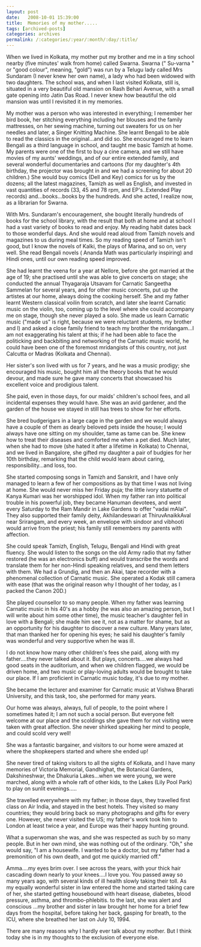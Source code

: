 ```yaml
---
layout: post
date:	2008-10-01 15:39:00
title:  Memories of my mother.....
tags: [archived-posts]
categories: archives
permalink: /:categories/:year/:month/:day/:title/
---
```

When we lived in Kolkata, my mother put my brother and me in a tiny school nearby (five minutes' walk from home) called Swarna. Swarna (" Su-varna " or "good colour", meaning, "gold")  was run by a Telugu lady called Mrs Sundaram (I never knew her own name), a lady who had been widowed with two daughters. The school was, and when I last visited Kolkata, still is, situated in a very beautiful old mansion on Rash Behari Avenue, with a small gate opening into Jatin Das Road. I never knew how beautiful the old mansion was until I revisited it in my memories.

My mother was a person who was interested in everything; I remember her bird book, her stitching everything including her blouses and the family mattresses, on her sewing machine, turning out sweaters for us on her needles and later, a Singer Knitting Machine. She learnt Bengali to be able to read the classics in the original...and did so. She encouraged me to learn Bengali as a third language in school, and taught me basic Tamizh at home. My parents were one of the first to buy a cine camera, and we still have movies of my aunts' weddings, and of our entire extended family, and several wonderful documentaries and cartoons (for my daughter's 4th birthday, the projector was brought in and we had a screening for about 20 children.) She would buy comics (Dell and Key) comics for us by the dozens; all the latest magazines, Tamizh as well as English, and invested in vast quantities of records (33, 45 and 78 rpm, and EP's..Extended Play records) and...books...books by the hundreds. And she acted, I realize now, as a librarian for Swarna. 

With Mrs. Sundaram's encouragement, she bought literally hundreds of books for the school library, with the result that both at home and at school I had a vast variety of books to read and enjoy. My reading habit dates back to those wonderful days. And she would read aloud from Tamizh novels and magazines to us during meal times. So my reading speed of Tamizh isn't good, but I know the novels of Kalki,  the plays of Marina, and so on, very well. She read Bengali novels ( Ananda Math was particularly inspiring) and Hindi ones, until our own reading speed improved. 

She had learnt the veena for a year at Nellore, before she got married at the age of 19; she practised until she was able to give concerts on stage; she conducted the annual Thyagaraja Utsavam for Carnatic Sangeetha Sammelan for several years, and for other music concerts, put up the artistes at our home, always doing the cooking herself. She and my father learnt Western classical voilin from scratch, and later she learnt Carnatic music on the violin, too, coming up to the level where she could accompany me on stage, though she never played a solo. She made us learn Carnatic music ("made us" is right, because we were reluctant students, my brother and I) and asked a close family friend to teach my brother the mridangam...I am not exaggerating his talent at this; if he had been able to face the politicking and backbiting and networking of the Carnatic music world, he could have been one of the foremost mridangists of this country, not just Calcutta or Madras (Kolkata and Chennai). 

Her sister's son lived with us for 7 years, and he was a music prodigy; she encouraged his music, bought him all the theory books that he would devour, and made sure he gave many concerts that showcased his excellent voice and prodigious talent.

She paid, even in those days, for our maids' children's school fees, and all incidental expenses they would have. She was an avid gardener, and the garden of the house we stayed in still has trees to show for her efforts. 

She bred budgerigars in a large cage in the garden and we would always have a couple of them as dearly beloved pets inside the house; I would always have one sitting on my shoulder, tame as tame can be. She knew how to treat their diseases and comforted me when a pet died. Much later, when she had to move (she hated it after a lifetime in Kolkata) to Chennai, and we lived in Bangalore, she gifted my daughter a pair of budgies for her 10th birthday, remarking that the child would learn about caring, responsibility...and loss, too.

She started composing songs in Tamizh and Sanskrit, and I have only managed to learn a few of her compositions as by that time I was not living at home. She would never miss her Friday puja; the little ivory statuette of Kanya Kumari was her worshipped idol. When my father ran into political trouble in his powerful job, they became Hanuman devotees, and went every Saturday to the Ram Mandir in Lake Gardens to offer "vadai mAlai". They also supported their family deity, Akhilandeswari at ThiruvAnaikkAval near Srirangam, and every week, an envelope with sindoor and vibhooti would arrive from the priest; his family still remembers my parents with affection.

She could speak Tamizh, English, Telugu, Bengali and Hindi with great fluency. She would listen to the songs on the old Army radio that my father restored (he was an electronics buff) and would transcribe the words and translate them for her non-Hindi speaking relatives, and send them letters with them. We had a Grundig, and then an Akai, tape recorder with a phenomenal collection of Carnatic music. She operated a Kodak still camera with ease (that was the original reason why I thought of her today, as I packed the Canon 20D.)

She played counsellor to so many people. When my father was learning Carnatic music in his 40's as a hobby (he was also an amazing person, but I will write about him some other time), the music teacher's daughter fell in love with a Bengali; she made him see it, not as a matter for shame, but as an opportunity for his daughter to discover a new culture. Many years later, that man thanked her for opening his eyes; he said his daughter's family was wonderful and very supportive when he was ill.

I do not know how many other children's fees she paid, along with my father....they never talked about it. But plays, concerts....we always had good seats in the auditorium, and when we children flagged, we would be driven home, and two music or play-loving adults would be brought to take our place. If I am proficient in Carnatic music today, it's due to my mother.

She became the lecturer and examiner for Carnatic music at Vishwa Bharati University, and this task, too, she performed for many years.

Our home was always, always, full of people, to the point where I sometimes hated it; I am not such a social person. But everyone felt welcome at our place and the scoldings she gave them for not visiting were taken with great affection. She never shirked speaking her mind to people, and could scold very well!

She was a fantastic bargainer, and visitors to our home were amazed at where the shopkeepers started and where she ended up!

She never tired of taking visitors to all the sights of Kolkata, and I have many memories of Victoria Memorial, Gandhighat, the Botanical Gardens, Dakshineshwar, the Dhakuria Lakes...when we were young, we were marched, along with a whole raft of other kids, to the Lakes (Lily Pool Park) to play on sunlit evenings.....

She travelled everywhere with my father; in those days, they travelled first class on Air India, and stayed in the best hotels. They visited so many countries; they would bring back so many photographs and gifts for every one. However, she never visited the US; my father's work took him to London at least twice a year, and Europe was their happy hunting ground.

What a superwoman she was, and she was respected as such by so many people. But in her own mind, she was nothing out of the ordinary. "Oh," she would say, "I am a housewife. I wanted to be a doctor,  but my father had a premonition of his own death, and got me quickly married off."

Amma....my eyes brim over. I see across the years, with your thick hair cascading down nearly to your knees....I love you. You passed away so many years ago, with several kinds of ill health slowly taking their toll. As my equally wonderful sister in law entered the home and started taking care of her, she started getting housebound with heart disease, diabetes, blood pressure, asthma, and thrombo-phlebitis. to the last, she was alert and conscious ...my brother and sister in law brought her home for a brief few days from the hospital, before taking her back, gasping for breath, to the ICU, where she breathed her last on July 10, 1994.

There are many reasons why I hardly ever talk about my mother. But I think today she is in my thoughts to the exclusion of everyone else.

